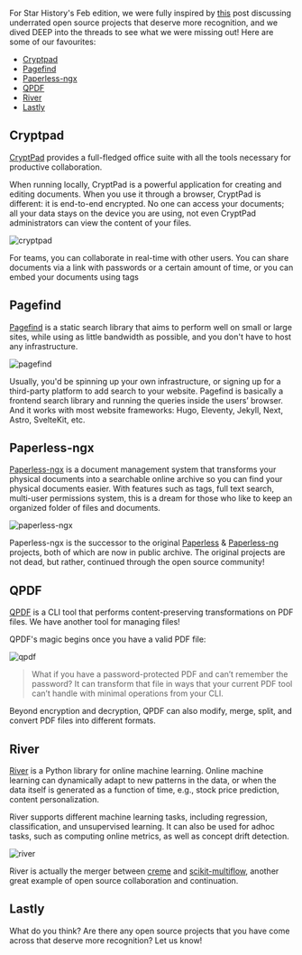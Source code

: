 For Star History's Feb edition, we were fully inspired by [this](https://news.ycombinator.com/item?id=39635486) post discussing underrated open source projects that deserve more recognition, and we dived DEEP into the threads to see what we were missing out! Here are some of our favourites:

-   [Cryptpad](#cryptpad)
-   [Pagefind](#pagefind)
-   [Paperless-ngx](#paperless-ngx)
-   [QPDF](#qpdf)
-   [River](#river)
-   [Lastly](#lastly)

## Cryptpad

[CryptPad](https://github.com/cryptpad/cryptpad) provides a full-fledged office suite with all the tools necessary for productive collaboration.

When running locally, CryptPad is a powerful application for creating and editing documents. When you use it through a browser, CryptPad is different: it is end-to-end encrypted. No one can access your documents; all your data stays on the device you are using, not even CryptPad administrators can view the content of your files.

![cryptpad](/assets/blog/most-underrated/cryptpad.webp)

For teams, you can collaborate in real-time with other users. You can share documents via a link with passwords or a certain amount of time, or you can embed your documents using tags

## Pagefind

[Pagefind](https://github.com/CloudCannon/pagefind) is a static search library that aims to perform well on small or large sites, while using as little bandwidth as possible, and you don't have to host any infrastructure.

![pagefind](/assets/blog/most-underrated/pagefind.webp)

Usually, you'd be spinning up your own infrastructure, or signing up for a third-party platform to add search to your website. Pagefind is basically a frontend search library and running the queries inside the users’ browser. And it works with most website frameworks: Hugo, Eleventy, Jekyll, Next, Astro, SvelteKit, etc.

## Paperless-ngx

[Paperless-ngx](https://github.com/paperless-ngx/paperless-ngx) is a document management system that transforms your physical documents into a searchable online archive so you can find your physical documents easier. With features such as tags, full text search, multi-user permissions system, this is a dream for those who like to keep an organized folder of files and documents.

![paperless-ngx](/assets/blog/most-underrated/paperless-ngx.webp)

Paperless-ngx is the successor to the original [Paperless](https://github.com/the-paperless-project/paperless) & [Paperless-ng](https://github.com/jonaswinkler/paperless-ng) projects, both of which are now in public archive. The original projects are not dead, but rather, continued through the open source community!

## QPDF

[QPDF](https://github.com/qpdf/qpdf) is a CLI tool that performs content-preserving transformations on PDF files. We have another tool for managing files!

QPDF's magic begins once you have a valid PDF file:

![qpdf](/assets/blog/most-underrated/qpdf.webp)

> What if you have a password-protected PDF and can’t remember the password?
> It can transform that file in ways that your current PDF tool can’t handle with minimal operations from your CLI.

Beyond encryption and decryption, QPDF can also modify, merge, split, and convert PDF files into different formats.

## River

[River](https://github.com/online-ml/river) is a Python library for online machine learning. Online machine learning can dynamically adapt to new patterns in the data, or when the data itself is generated as a function of time, e.g., stock price prediction, content personalization.

River supports different machine learning tasks, including regression, classification, and unsupervised learning. It can also be used for adhoc tasks, such as computing online metrics, as well as concept drift detection.

![river](/assets/blog/most-underrated/river.webp)

River is actually the merger between [creme](https://github.com/MaxHalford/creme) and [scikit-multiflow](https://github.com/scikit-multiflow/scikit-multiflow), another great example of open source collaboration and continuation.

## Lastly

What do you think? Are there any open source projects that you have come across that deserve more recognition? Let us know!
